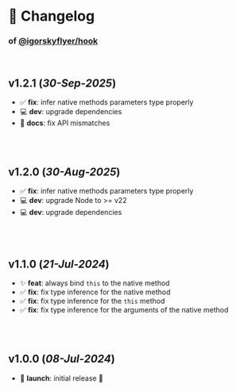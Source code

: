 # 📒 Changelog

### of [**@igorskyflyer/hook**](https://github.com/igorskyflyer/npm-hook)

<br>

## v1.2.1 (*30-Sep-2025*)

- ✅ **fix**: infer native methods parameters type properly
- 💻 **dev**: upgrade dependencies
- 📜 **docs**: fix API mismatches 

<br>
<br>

## v1.2.0 (*30-Aug-2025*)

- ✅ **fix**: infer native methods parameters type properly
- 💻 **dev**: upgrade Node to >= v22
- 💻 **dev**: upgrade dependencies

<br>
<br>

## v1.1.0 (*21-Jul-2024*)

- ✨ **feat**: always bind `this` to the native method
- ✅ **fix**: fix type inference for the native method
- ✅ **fix**: fix type inference for the `this` method
- ✅ **fix**: fix type inference for the arguments of the native method

<br>
<br>

## v1.0.0 (*08-Jul-2024*)

- 🚀 **launch**: initial release 🎉
